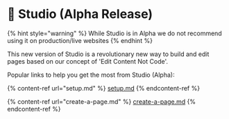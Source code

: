 # 🎨 Studio (Alpha Release)

{% hint style="warning" %}
While Studio is in Alpha we do not recommend using it on production/live websites
{% endhint %}

This new version of Studio is a revolutionary new way to build and edit pages based on our concept of 'Edit Content Not Code'.&#x20;

Popular links to help you get the most from Studio (Alpha):

{% content-ref url="setup.md" %}
[setup.md](setup.md)
{% endcontent-ref %}

{% content-ref url="create-a-page.md" %}
[create-a-page.md](create-a-page.md)
{% endcontent-ref %}
